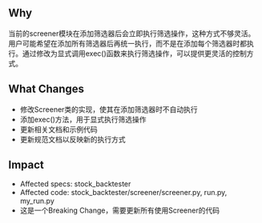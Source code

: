## Why
当前的screener模块在添加筛选器后会立即执行筛选操作，这种方式不够灵活。用户可能希望在添加所有筛选器后再统一执行，而不是在添加每个筛选器时都执行。通过修改为显式调用exec()函数来执行筛选操作，可以提供更灵活的控制方式。

## What Changes
- 修改Screener类的实现，使其在添加筛选器时不自动执行
- 添加exec()方法，用于显式执行筛选操作
- 更新相关文档和示例代码
- 更新规范文档以反映新的执行方式

## Impact
- Affected specs: stock_backtester
- Affected code: stock_backtester/screener/screener.py, run.py, my_run.py
- 这是一个Breaking Change，需要更新所有使用Screener的代码